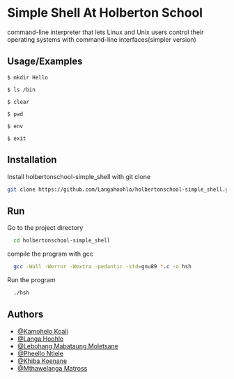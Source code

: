 # Simple Shell At Holberton School

command-line interpreter that lets Linux and Unix users control their operating systems with command-line interfaces(simpler version)


## Usage/Examples

```
$ mkdir Hello
```
```
$ ls /bin
```

```
$ clear
```
```
$ pwd
```
```
$ env
```
```
$ exit
```

## Installation

Install holbertonschool-simple_shell with git clone

```bash
git clone https://github.com/Langahoohlo/holbertonschool-simple_shell.git
```


## Run

Go to the project directory

```bash
  cd holbertonschool-simple_shell
```

compile the program with gcc

```bash
  gcc -Wall -Werror -Wextra -pedantic -std=gnu89 *.c -o hsh
```
Run the program

```bash
  ./hsh
```


## Authors

- [@Kamohelo Koali](https://github.com/KamoheloKoali)
- [@Langa Hoohlo](https://github.com/Langahoohlo)
- [@Lebohang Mabataung Moletsane](https://github.com/Lebohang1983)
- [@Pheello Ntlele](https://github.com/Ntlele)
- [@Khiba Koenane](https://github.com/khiba-k)
- [@Mthawelanga Matross](https://github.com/Matross-20)





